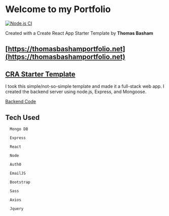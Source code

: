 # Welcome to my Portfolio

[![Node.js CI](https://github.com/Thomas-Basham/Portfolio/actions/workflows/node.js.yml/badge.svg)](https://github.com/Thomas-Basham/Portfolio/actions/workflows/node.js.yml)

Created with a Create React App Starter Template by **Thomas Basham**

## [https://thomasbashamportfolio.net](https://thomasbashamportfolio.net)

## [CRA Starter Template](https://www.npmjs.com/package/cra-template-react-portfolio)

I took this simple/not-so-simple template and made it a full-stack web app. I created the backend server using node.js, Express, and Mongoose. 

[Backend Code](https://github.com/Thomas-Basham/portfolio-backend)

## Tech Used

      Mongo DB

      Express

      React

      Node

      Auth0

      EmailJS

      Bootstrap

      Sass

      Axios

      Jquery
